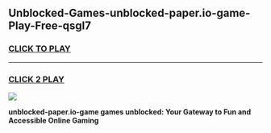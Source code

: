 
## Unblocked-Games-unblocked-paper.io-game-Play-Free-qsgl7
<h3>
<a href="https://premium76.site?title=unblocked-paper.io-game&ref=17A">CLICK TO PLAY</a></h3>
<hr>

<h3>
<a href="https://premium76.site?title=unblocked-paper.io-game&ref=17A">CLICK 2 PLAY</a>
  
</h3>

<a href="https://premium76.site?title=unblocked-paper.io-game&ref=17A"><img src="https://clearcache.store/games.png"></a>


**unblocked-paper.io-game games unblocked: Your Gateway to Fun and Accessible Online Gaming**
